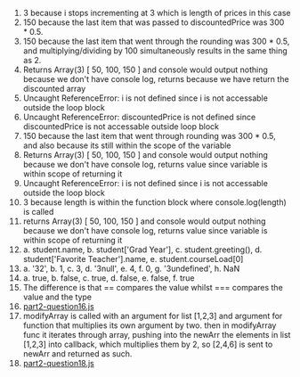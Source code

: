 1. 3 because i stops incrementing at 3 which is length of prices in this case
2. 150 because the last item that was passed to discountedPrice was 300 * 0.5.
3. 150 because the last item that went through the rounding was 300 * 0.5, and multiplying/dividing by 100 simultaneously results in the same thing as 2.
4. Returns Array(3) [ 50, 100, 150 ] and console would output nothing because we don't have console log, returns because we have return the discounted array
5. Uncaught ReferenceError: i is not defined since i is not accessable outside the loop block
6. Uncaught ReferenceError: discountedPrice is not defined since discountedPrice is not accessable outside loop block
7. 150 because the last item that went through rounding was 300 * 0.5, and also because its still within the scope of the variable
8. Returns Array(3) [ 50, 100, 150 ] and console would output nothing because we don't have console log, returns value since variable is within scope of returning it
9. Uncaught ReferenceError: i is not defined since i is not accessable outside the loop block
10. 3 because length is within the function block where console.log(length) is called
11. returns Array(3) [ 50, 100, 150 ] and console would output nothing because we don't have console log, returns value since variable is within scope of returning it
12.  a. student.name, b. student['Grad Year'], c. student.greeting(), d. student['Favorite Teacher'].name, e. student.courseLoad[0]
13.  a. '32', b. 1, c. 3, d. '3null', e. 4, f. 0, g. '3undefined', h. NaN
14.  a. true, b. false, c. true, d. false, e. false, f. true
15.  The difference is that == compares the value whilst === compares the value and the type
16.  [part2-question16.js](https://github.com/AlainZhangStudent/sp25-cse110-lab4-/blob/main/expose/javascript/part2-question16.js)
17.  modifyArray is called with an argument for list [1,2,3] and argument for function that multiplies its own argument by two. then in modifyArray func it iterates through array, pushing into the newArr the elements in list [1,2,3] into callback, which multiplies them by 2, so [2,4,6] is sent to newArr and returned as such.
18.  [part2-question18.js](https://github.com/AlainZhangStudent/sp25-cse110-lab4-/blob/main/expose/javascript/part2-question18.js)
